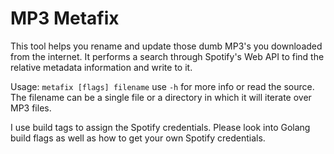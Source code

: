 # MP3 Metafix

This tool helps you rename and update those dumb MP3's you downloaded from the 
internet. It performs a search through Spotify's Web API to find the relative
metadata information and write to it.

Usage: `metafix [flags] filename` use `-h` for more info or read the source.
The filename can be a single file or a directory in which it will iterate over
MP3 files.

I use build tags to assign the Spotify credentials. Please look into Golang
build flags as well as how to get your own Spotify credentials.